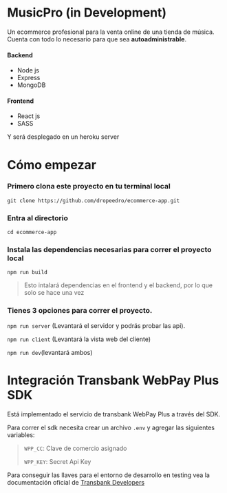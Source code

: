 # MusicPro (in Development)

Un ecommerce profesional para la venta online de una tienda de música. Cuenta con todo lo necesario para que sea **autoadministrable**. 

#### Backend	 
- Node js
- Express
- MongoDB
#### Frontend
- React js
- SASS

Y será desplegado en un heroku server
# Cómo empezar
### Primero clona este proyecto en tu terminal local
`git clone https://github.com/dropeedro/ecommerce-app.git`
### Entra al directorio
`cd ecommerce-app`
### Instala las dependencias necesarias para correr el proyecto local
`npm run build`
> Esto intalará dependencias en el frontend y el backend, por lo que solo se hace una vez
### Tienes 3 opciones para correr el proyecto.
`npm run server` (Levantará el servidor y podrás probar las api).

`npm run client` (Levantará la vista web del cliente)

`npm run dev`(levantará ambos)

# Integración Transbank WebPay Plus SDK

Está implementado el servicio de transbank WebPay Plus a través del SDK.

Para correr el sdk necesita crear un archivo `.env` y agregar las siguientes variables:

>`WPP_CC`: Clave de comercio asignado
>
>`WPP_KEY`: Secret Api Key 

Para conseguir las llaves para el entorno de desarrollo en testing vea la documentación oficial de [Transbank Developers](https://www.transbankdevelopers.cl/producto/webpay#webpay-plus)